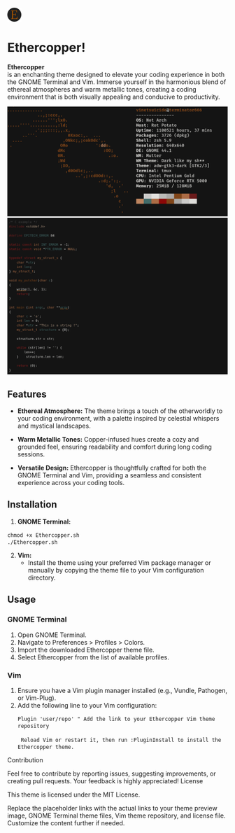 ![Ethercopper Theme Preview](images/favicon-32x32.png) <h1>Ethercopper!</h1>

**Ethercopper** </br>
is an enchanting theme designed to elevate your coding experience in both the GNOME Terminal and Vim. Immerse yourself in the harmonious blend of ethereal atmospheres and warm metallic tones, creating a coding environment that is both visually appealing and conducive to productivity.

![neofetch](images/neofetch.png)
![C_code](images/C_code.png)

## Features

- **Ethereal Atmosphere:** The theme brings a touch of the otherworldly to your coding environment, with a palette inspired by celestial whispers and mystical landscapes.

- **Warm Metallic Tones:** Copper-infused hues create a cozy and grounded feel, ensuring readability and comfort during long coding sessions.

- **Versatile Design:** Ethercopper is thoughtfully crafted for both the GNOME Terminal and Vim, providing a seamless and consistent experience across your coding tools.

## Installation

1. **GNOME Terminal:**
  ```
chmod +x Ethercopper.sh
./Ethercopper.sh
  ``` 
2. **Vim:**
   - Install the theme using your preferred Vim package manager or manually by copying the theme file to your Vim configuration directory.

## Usage

### GNOME Terminal

1. Open GNOME Terminal.
2. Navigate to Preferences > Profiles > Colors.
3. Import the downloaded Ethercopper theme file.
4. Select Ethercopper from the list of available profiles.

### Vim

1. Ensure you have a Vim plugin manager installed (e.g., Vundle, Pathogen, or Vim-Plug).
2. Add the following line to your Vim configuration:
   ```vim
   Plugin 'user/repo' " Add the link to your Ethercopper Vim theme repository

    Reload Vim or restart it, then run :PluginInstall to install the Ethercopper theme.

Contribution

Feel free to contribute by reporting issues, suggesting improvements, or creating pull requests. Your feedback is highly appreciated!
License

This theme is licensed under the MIT License.




Replace the placeholder links with the actual links to your theme preview image, GNOME Terminal theme files, Vim theme repository, and license file. Customize the content further if needed.

